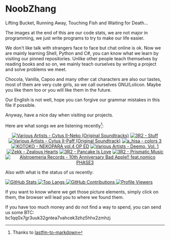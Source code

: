 # NoobZhang

Lifting Bucket, Running Away, Touching Fish and Waiting for Death...  

The images at the end of this are our code stats, we are not major in programming, we just write programs to try to make our life easier.

We don't like talk with strangers face to face but chat online is ok. Now we are mainly learning Shell, Python and C#, you can know what we learn by visiting our pinned repositories. Unlike other people teach themselves by reading books and so on, we mainly teach ourselves by writing a project and solve problems we meet.

Chocola, Vanilla, Capoo and many other cat characters are also our tastes, most of them are very cute girls, so we call ourselves GNU/Lolicon. Maybe you like them too or you will like them in the future.

Our English is not well, hope you can forgive our grammar mistakes in this file if possible.

Anyway, have a nice day when visiting our projects.

Here are what songs we are listening recently[^1]:  

<!-- lastfm -->
<p align="center"><a href="https://www.last.fm/music/Various+Artists/Cytus+II-Neko+(Original+Soundtracks)"><img src="https://lastfm.freetls.fastly.net/i/u/64s/7c109edd9f8c630ee4d3ec417301615f.jpg" title="Various Artists - Cytus II-Neko (Original Soundtracks)"></a> <a href="https://www.last.fm/music/3R2/Stuff"><img src="https://lastfm.freetls.fastly.net/i/u/64s/e092d08d9d5f1133c4454ef164bbd2b3.jpg" title="3R2 - Stuff"></a> <a href="https://www.last.fm/music/Various+Artists/Cytus+II-Paff+(Original+Soundtrack)"><img src="https://lastfm.freetls.fastly.net/i/u/64s/18347195202cc4e2318434e2727aa538.jpg" title="Various Artists - Cytus II-Paff (Original Soundtrack)"></a> <a href="https://www.last.fm/music/a_hisa/colors+3"><img src="https://lastfm.freetls.fastly.net/i/u/64s/f01a0b18eed8117b3a308b4169626d8e.png" title="a_hisa - colors 3"></a> <a href="https://www.last.fm/music/KOTOKO/NEKOPARA+vol.4+OP+ED"><img src="https://lastfm.freetls.fastly.net/i/u/64s/fff6d401d6d466c130bbc2338db3a288.png" title="KOTOKO - NEKOPARA vol.4 OP ED"></a> <a href="https://www.last.fm/music/Various+Artists/Deemo,+Vol.+1"><img src="https://lastfm.freetls.fastly.net/i/u/64s/dcc2ca5e6a9b8008b0bfde5b2b312c97.jpg" title="Various Artists - Deemo, Vol. 1"></a> <a href="https://www.last.fm/music/Zekk/Zealous+Hearts"><img src="https://lastfm.freetls.fastly.net/i/u/64s/b4f125f0a988c955ae36ff12fdd5601a.jpg" title="Zekk - Zealous Hearts"></a> <a href="https://www.last.fm/music/3R2/Pancake+Is+Love"><img src="https://lastfm.freetls.fastly.net/i/u/64s/efffbbaabd00a62f272c7aa20a044165.jpg" title="3R2 - Pancake Is Love"></a> <a href="https://www.last.fm/music/3R2/Prismatic+Music"><img src="https://lastfm.freetls.fastly.net/i/u/64s/df460559e1c773b7f180170f9ba5b476.jpg" title="3R2 - Prismatic Music"></a> <a href="https://www.last.fm/music/Alstroemeria+Records/10th+Anniversary+Bad+Apple!!+feat.nomico+PHASE3"><img src="https://lastfm.freetls.fastly.net/i/u/64s/d93dadff174024065236296a48aa8f62.jpg" title="Alstroemeria Records - 10th Anniversary Bad Apple!! feat.nomico PHASE3"></a> </p>

Also with what is the status of us recently:

<a href="https://github.com/anuraghazra/github-readme-stats">
  <picture>
    <source media="(prefers-color-scheme: dark)" srcset="https://github-readme-stats.vercel.app/api?username=zhanghua000&theme=dark">
    <img alt="GitHub Stats" src="https://github-readme-stats.vercel.app/api?username=zhanghua000&theme=default">
  </picture>
  <picture>
    <source media="(prefers-color-scheme: dark)" srcset="https://github-readme-stats.vercel.app/api/top-langs/?username=zhanghua000&theme=dark&layout=compact">
    <img alt="Top Langs" src="https://github-readme-stats.vercel.app/api/top-langs/?username=zhanghua000&theme=default&layout=compact">
  </picture>
</a>

<a href="https://github.com/Platane/snk">
  <picture>
    <source media="(prefers-color-scheme: dark)" srcset="https://github.com/zhanghua000/zhanghua000/raw/main/snakes/dark.svg">
    <img alt="GitHub Contributions" src="https://github.com/zhanghua000/zhanghua000/raw/main/snakes/light.svg">
  </picture>
</a>

<a href="https://github.com/antonkomarev/github-profile-views-counter">
  <picture>
    <source media="(prefers-color-scheme: dark)" srcset="https://komarev.com/ghpvc/?username=zhanghua000&color=gray&style=for-the-badge">
    <img alt="Profile Viewers" src="https://komarev.com/ghpvc/?username=zhanghua000&color=brightgreen&style=for-the-badge">
  </picture>
</a>

If you want to know where we get those picture elements, simply click on them, the browser will lead you to where we found them.  

If you have too much money and do not find a way to spend, you can send us some BTC:  
bc1qq0x7gr3uuk32gntea7vahcek3zhz5hhx2zmhzj

[^1]: Thanks to [lastfm-to-markdown](https://github.com/melipass/lastfm-to-markdown)
